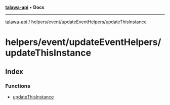 [**talawa-api**](../../../../README.md) • **Docs**

***

[talawa-api](../../../../modules.md) / helpers/event/updateEventHelpers/updateThisInstance

# helpers/event/updateEventHelpers/updateThisInstance

## Index

### Functions

- [updateThisInstance](functions/updateThisInstance.md)
